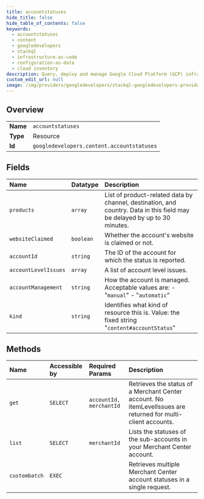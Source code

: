 ```yaml
---
title: accountstatuses
hide_title: false
hide_table_of_contents: false
keywords:
  - accountstatuses
  - content
  - googledevelopers    
  - stackql
  - infrastructure-as-code
  - configuration-as-data
  - cloud inventory
description: Query, deploy and manage Google Cloud Platform (GCP) infrastructure and resources using SQL
custom_edit_url: null
image: /img/providers/googledevelopers/stackql-googledevelopers-provider-featured-image.png
---
```

  
    

## Overview
<table><tbody>
<tr><td><b>Name</b></td><td><code>accountstatuses</code></td></tr>
<tr><td><b>Type</b></td><td>Resource</td></tr>
<tr><td><b>Id</b></td><td><code>googledevelopers.content.accountstatuses</code></td></tr>
</tbody></table>

## Fields
| Name | Datatype | Description |
|:-----|:---------|:------------|
| `products` | `array` | List of product-related data by channel, destination, and country. Data in this field may be delayed by up to 30 minutes. |
| `websiteClaimed` | `boolean` | Whether the account's website is claimed or not. |
| `accountId` | `string` | The ID of the account for which the status is reported. |
| `accountLevelIssues` | `array` | A list of account level issues. |
| `accountManagement` | `string` | How the account is managed. Acceptable values are: - "`manual`" - "`automatic`"  |
| `kind` | `string` | Identifies what kind of resource this is. Value: the fixed string "`content#accountStatus`" |
## Methods
| Name | Accessible by | Required Params | Description |
|:-----|:--------------|:----------------|:------------|
| `get` | `SELECT` | `accountId, merchantId` | Retrieves the status of a Merchant Center account. No itemLevelIssues are returned for multi-client accounts. |
| `list` | `SELECT` | `merchantId` | Lists the statuses of the sub-accounts in your Merchant Center account. |
| `custombatch` | `EXEC` |  | Retrieves multiple Merchant Center account statuses in a single request. |
